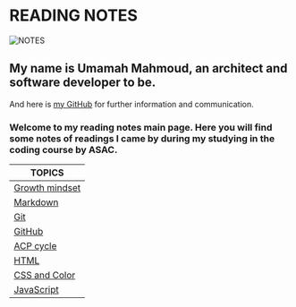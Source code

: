 # READING NOTES

![NOTES](https://i.pinimg.com/originals/93/6f/fe/936ffe6ad27d05098fc860daeab84b2f.jpg)

## My name is Umamah Mahmoud, an architect and software developer to be.

And here is [my GitHub](https://github.com/umamah1mahmoud) for further information and communication.

### Welcome to my reading notes main page. Here you will find some notes of readings I came by during my studying in the coding course by ASAC.



| TOPICS         |
| -------------- |
| [Growth mindset](https://umamah1mahmoud.github.io/reading-notes/Growth-mindset) |
| [Markdown](https://umamah1mahmoud.github.io/reading-notes/Mark-down)       |
| [Git](https://umamah1mahmoud.github.io/reading-notes/Git)            |
| [GitHub](https://umamah1mahmoud.github.io/reading-notes/GitHub)         |
| [ACP cycle](https://umamah1mahmoud.github.io/reading-notes/ACP-Cycle)      |
| [HTML](https://umamah1mahmoud.github.io/reading-notes/HTML)      |
| [CSS and Color](https://umamah1mahmoud.github.io/reading-notes/CSS-and-color)|
| [JavaScript](https://umamah1mahmoud.github.io/reading-notes/JavaScript) |
